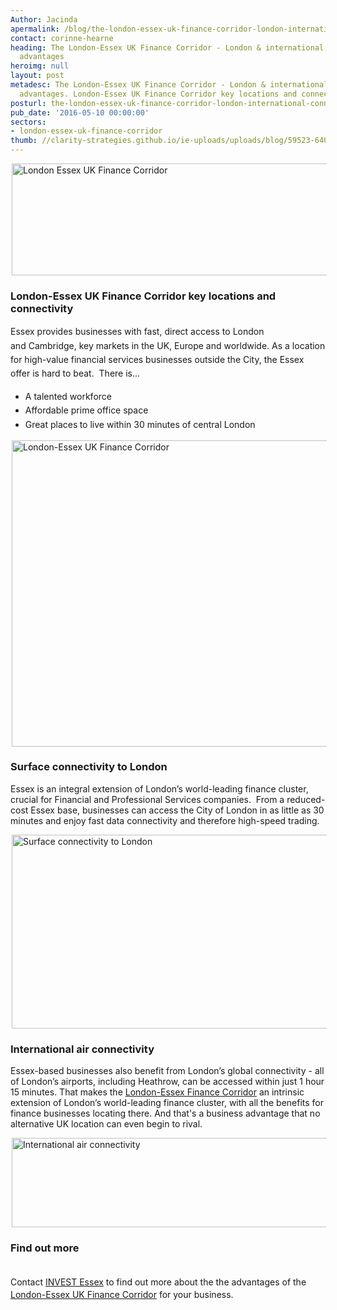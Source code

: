 ```yaml
---
Author: Jacinda
apermalink: /blog/the-london-essex-uk-finance-corridor-london-international-connectivity-advantages
contact: corinne-hearne
heading: The London-Essex UK Finance Corridor - London & international connectivity
  advantages
heroimg: null
layout: post
metadesc: The London-Essex UK Finance Corridor - London & international connectivity
  advantages. London-Essex UK Finance Corridor key locations and connectivity.
posturl: the-london-essex-uk-finance-corridor-london-international-connectivity-advantages
pub_date: '2016-05-10 00:00:00'
sectors:
- london-essex-uk-finance-corridor
thumb: //clarity-strategies.github.io/ie-uploads/uploads/blog/59523-640x360-stansted-check-in-passengers_mini.jpg
---
```


<p><img alt='London Essex UK Finance Corridor' src='//clarity-strategies.github.io/ie-uploads/uploads/blog/LEFC_Icon_V2.0-META_RGB_600px_.jpg' style='width: 600px; height: 179px; margin-left: 2px; margin-right: 2px;'/></p><h3>London-Essex UK Finance Corridor key locations and connectivity</h3><p>Essex provides businesses with <span style='line-height: 1.6;'>fast, direct access to <span style='line-height: 1.6;'>London and </span><span style='line-height: 1.6;'>Cambridge, k<span style='line-height: 1.6;'>ey markets in the UK, <span style='line-height: 1.6;'>Europe and w<span style='line-height: 1.6;'>orldwide. </span></span></span></span></span><span style='line-height: 1.6;'>As a location for high-value financial services businesses outside the City, the Essex offer is hard to beat.  There is... </span></p><ul><li><span style='line-height: 1.6;'>A talented workforce</span></li><li><span style='line-height: 1.6;'>Affordable prime office space </span></li><li><span style='line-height: 1.6;'>Great places</span><strong style='line-height: 1.6;'> </strong><span style='line-height: 1.6;'>to live within 30 minutes of central London</span></li></ul><p><img alt='London-Essex UK Finance Corridor' src='//clarity-strategies.github.io/ie-uploads/uploads/blog/London-Essex-Finance-Corridor_GREENS_RGB.jpg' style='width: 650px; height: 490px; margin-left: 2px; margin-right: 2px;'/></p><h3><span style='line-height: 1.2;'>Surface connectivity to London</span></h3><p>Essex is an integral extension of London’s world-leading finance cluster, crucial for Financial and Professional Services companies.  From a reduced-cost Essex base, businesses can access the City of London in as little as 30 minutes and enjoy fast data connectivity and therefore high-speed trading. </p><p><img alt='Surface connectivity to London' src='//clarity-strategies.github.io/ie-uploads/uploads/blog/Train_Times_657px_72dpi.jpg' style='width: 675px; height: 310px; margin-left: 2px; margin-right: 2px;'/></p><h3>International air connectivity</h3><p>Essex-based businesses also benefit from London’s global connectivity - all of London’s airports, including Heathrow, can be accessed within just 1 hour 15 minutes. That makes the <a href='../sectors/london-essex-uk-finance-corridor' target='_blank'>London-Essex Finance Corridor</a> an intrinsic extension of London’s world-leading finance cluster, with all the benefits for finance businesses locating there. And that's a business advantage that no alternative UK location can even begin to rival.</p><p><img alt='International air connectivity' src='//clarity-strategies.github.io/ie-uploads/uploads/blog/Airports_675px_72dpi.jpg' style='width: 675px; height: 143px; margin-left: 2px; margin-right: 2px;'/></p><h3>Find out more</h3><div><br/><span style='line-height: 1.6;'>Contact </span><a href='http://www.investessex.co.uk/' style='line-height: 1.6;' target='_blank'>INVEST Essex</a><span style='line-height: 1.6;'> to find out more about the </span>the advantages of the <a href='../sectors/london-essex-uk-finance-corridor' target='_blank'>London-Essex UK Finance Corridor</a> for your business.</div>